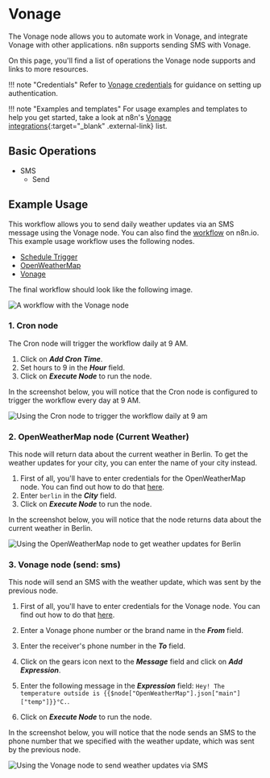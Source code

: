 # Vonage

The Vonage node allows you to automate work in Vonage, and integrate Vonage with other applications. n8n supports sending SMS with Vonage. 

On this page, you'll find a list of operations the Vonage node supports and links to more resources.

!!! note "Credentials"
    Refer to [Vonage credentials](/integrations/builtin/credentials/vonage/) for guidance on setting up authentication. 

!!! note "Examples and templates"
    For usage examples and templates to help you get started, take a look at n8n's [Vonage integrations](https://n8n.io/integrations/vonage/){:target="_blank" .external-link} list.


## Basic Operations

* SMS
    * Send

## Example Usage

This workflow allows you to send daily weather updates via an SMS message using the Vonage node. You can also find the [workflow](https://n8n.io/workflows/723) on n8n.io. This example usage workflow uses the following nodes.

- [Schedule Trigger](/integrations/builtin/core-nodes/n8n-nodes-base.scheduletrigger/)
- [OpenWeatherMap](/integrations/builtin/app-nodes/n8n-nodes-base.openweathermap/)
- [Vonage]()

The final workflow should look like the following image.

![A workflow with the Vonage node](/_images/integrations/builtin/app-nodes/vonage/workflow.png)

### 1. Cron node

The Cron node will trigger the workflow daily at 9 AM.

1. Click on ***Add Cron Time***.
2. Set hours to 9 in the ***Hour*** field.
3. Click on ***Execute Node*** to run the node.

In the screenshot below, you will notice that the Cron node is configured to trigger the workflow every day at 9 AM.

![Using the Cron node to trigger the workflow daily at 9 am](/_images/integrations/builtin/app-nodes/vonage/cron_node.png)

### 2. OpenWeatherMap node (Current Weather)

This node will return data about the current weather in Berlin. To get the weather updates for your city, you can enter the name of your city instead.

1. First of all, you'll have to enter credentials for the OpenWeatherMap node. You can find out how to do that [here](/integrations/builtin/credentials/openweathermap/).
2. Enter `berlin` in the ***City*** field.
3. Click on ***Execute Node*** to run the node.

In the screenshot below, you will notice that the node returns data about the current weather in Berlin.

![Using the OpenWeatherMap node to get weather updates for Berlin](/_images/integrations/builtin/app-nodes/vonage/openweathermap_node.png)

### 3. Vonage node (send: sms)

This node will send an SMS with the weather update, which was sent by the previous node.

1. First of all, you'll have to enter credentials for the Vonage node. You can find out how to do that [here](/integrations/builtin/credentials/vonage/).
2. Enter a Vonage phone number or the brand name in the ***From*** field.
3. Enter the receiver's phone number in the ***To*** field.
4. Click on the gears icon next to the ***Message*** field and click on ***Add Expression***.

5. Enter the following message in the ***Expression*** field: `Hey! The temperature outside is {{$node["OpenWeatherMap"].json["main"]["temp"]}}°C.`.
6. Click on ***Execute Node*** to run the node.


In the screenshot below, you will notice that the node sends an SMS to the phone number that we specified with the weather update, which was sent by the previous node.

![Using the Vonage node to send weather updates via SMS](/_images/integrations/builtin/app-nodes/vonage/vonage_node.png)




